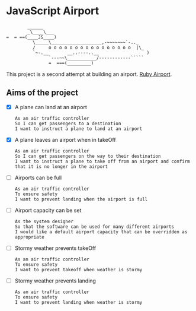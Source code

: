 # JavaScript Airport
```
        ______
        _\____\___
=  = ==(____JS____)
          \_____\___________________,-~~~~~~~`-.._
          /     o o o o o o o o o o o o o o o o  |\_
          `~-.__       __..----..__                  )
                `---~~\___________/------------`````
                =  ===(_________)

```

This project is a second attempt at building an airport. [Ruby Airport](https://www.github.com/FayeCarter/airport_challenge).

## Aims of the project

- [X] A plane can land at an airport
  
      
      As an air traffic controller 
      So I can get passengers to a destination 
      I want to instruct a plane to land at an airport
      

- [X] A plane leaves an airport when in takeOff

      
      As an air traffic controller 
      So I can get passengers on the way to their destination 
      I want to instruct a plane to take off from an airport and confirm that it is no longer in the airport
      

- [ ] Airports can be full
  
      
      As an air traffic controller 
      To ensure safety 
      I want to prevent landing when the airport is full 
      

- [ ] Airport capacity can be set
  
          
      As the system designer
      So that the software can be used for many different airports
      I would like a default airport capacity that can be overridden as appropriate
      

- [ ] Stormy weather prevents takeOff
  
      
      As an air traffic controller 
      To ensure safety 
      I want to prevent takeoff when weather is stormy 
      

- [ ] Stormy weather prevents landing
  
      
      As an air traffic controller 
      To ensure safety 
      I want to prevent landing when weather is stormy 
      
